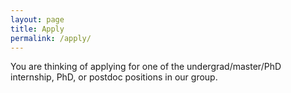 ```yaml
---
layout: page
title: Apply
permalink: /apply/
---
```


You are thinking of applying for one of the undergrad/master/PhD internship, PhD, or postdoc positions in our group. 
